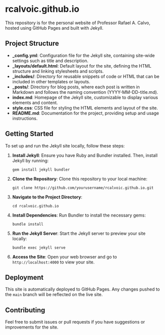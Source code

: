 # rcalvoic.github.io

This repository is for the personal website of Professor Rafael A. Calvo, hosted using GitHub Pages and built with Jekyll.

## Project Structure

- **_config.yml**: Configuration file for the Jekyll site, containing site-wide settings such as title and description.
- **_layouts/default.html**: Default layout for the site, defining the HTML structure and linking stylesheets and scripts.
- **_includes/**: Directory for reusable snippets of code or HTML that can be included in other templates or layouts.
- **_posts/**: Directory for blog posts, where each post is written in Markdown and follows the naming convention (YYYY-MM-DD-title.md).
- **index.md**: Homepage of the Jekyll site, customizable to display various elements and content.
- **style.css**: CSS file for styling the HTML elements and layout of the site.
- **README.md**: Documentation for the project, providing setup and usage instructions.

## Getting Started

To set up and run the Jekyll site locally, follow these steps:

1. **Install Jekyll**: Ensure you have Ruby and Bundler installed. Then, install Jekyll by running:
   ```
   gem install jekyll bundler
   ```

2. **Clone the Repository**: Clone this repository to your local machine:
   ```
   git clone https://github.com/yourusername/rcalvoic.github.io.git
   ```

3. **Navigate to the Project Directory**:
   ```
   cd rcalvoic.github.io
   ```

4. **Install Dependencies**: Run Bundler to install the necessary gems:
   ```
   bundle install
   ```

5. **Run the Jekyll Server**: Start the Jekyll server to preview your site locally:
   ```
   bundle exec jekyll serve
   ```

6. **Access the Site**: Open your web browser and go to `http://localhost:4000` to view your site.

## Deployment

This site is automatically deployed to GitHub Pages. Any changes pushed to the `main` branch will be reflected on the live site.

## Contributing

Feel free to submit issues or pull requests if you have suggestions or improvements for the site.